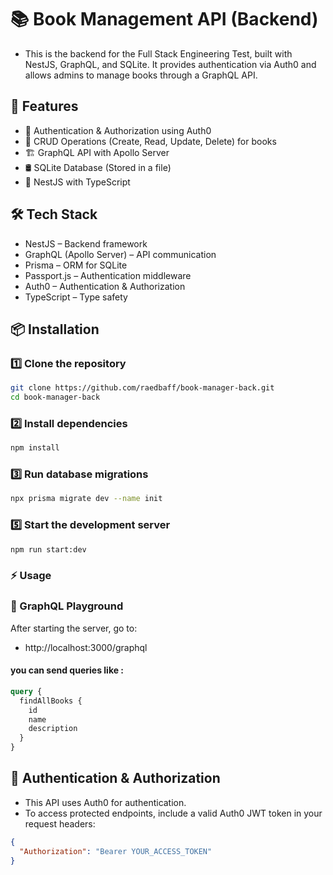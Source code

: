 # 📚 Book Management API (Backend)

- This is the backend for the Full Stack Engineering Test, built with NestJS, GraphQL, and SQLite. It provides authentication via Auth0 and allows admins to manage books through a GraphQL API.

## 🚀 Features

- 🔐 Authentication & Authorization using Auth0
- 📖 CRUD Operations (Create, Read, Update, Delete) for books
- 🏗 GraphQL API with Apollo Server
- 🛢 SQLite Database (Stored in a file)
- 🎯 NestJS with TypeScript

## 🛠️ Tech Stack

- NestJS – Backend framework
- GraphQL (Apollo Server) – API communication
- Prisma – ORM for SQLite
- Passport.js – Authentication middleware
- Auth0 – Authentication & Authorization
- TypeScript – Type safety

## 📦 Installation

### 1️⃣ Clone the repository
```bash
git clone https://github.com/raedbaff/book-manager-back.git
cd book-manager-back
```

### 2️⃣ Install dependencies
```bash
npm install
```

### 3️⃣ Run database migrations
```bash
npx prisma migrate dev --name init
```

### 5️⃣ Start the development server
```bash
npm run start:dev
```

### ⚡ Usage

### 🔌 GraphQL Playground

After starting the server, go to:

- http://localhost:3000/graphql

#### you can send queries like :

```graphql
query {
  findAllBooks {
    id
    name
    description
  }
}
```

## 🔐 Authentication & Authorization

- This API uses Auth0 for authentication.
- To access protected endpoints, include a valid Auth0 JWT token in your request headers:

```json
{
  "Authorization": "Bearer YOUR_ACCESS_TOKEN"
}
```
